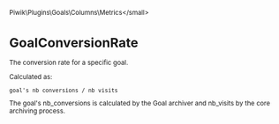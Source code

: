 <small>Piwik\Plugins\Goals\Columns\Metrics\</small>

GoalConversionRate
==================

The conversion rate for a specific goal.

Calculated as:

    goal's nb_conversions / nb_visits

The goal's nb_conversions is calculated by the Goal archiver and nb_visits
by the core archiving process.
